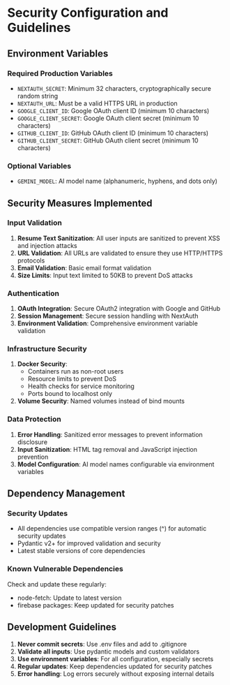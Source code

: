 # Security Configuration and Guidelines

## Environment Variables

### Required Production Variables
- `NEXTAUTH_SECRET`: Minimum 32 characters, cryptographically secure random string
- `NEXTAUTH_URL`: Must be a valid HTTPS URL in production
- `GOOGLE_CLIENT_ID`: Google OAuth client ID (minimum 10 characters)
- `GOOGLE_CLIENT_SECRET`: Google OAuth client secret (minimum 10 characters)
- `GITHUB_CLIENT_ID`: GitHub OAuth client ID (minimum 10 characters)
- `GITHUB_CLIENT_SECRET`: GitHub OAuth client secret (minimum 10 characters)

### Optional Variables
- `GEMINI_MODEL`: AI model name (alphanumeric, hyphens, and dots only)

## Security Measures Implemented

### Input Validation
1. **Resume Text Sanitization**: All user inputs are sanitized to prevent XSS and injection attacks
2. **URL Validation**: All URLs are validated to ensure they use HTTP/HTTPS protocols
3. **Email Validation**: Basic email format validation
4. **Size Limits**: Input text limited to 50KB to prevent DoS attacks

### Authentication
1. **OAuth Integration**: Secure OAuth2 integration with Google and GitHub
2. **Session Management**: Secure session handling with NextAuth
3. **Environment Validation**: Comprehensive environment variable validation

### Infrastructure Security
1. **Docker Security**: 
   - Containers run as non-root users
   - Resource limits to prevent DoS
   - Health checks for service monitoring
   - Ports bound to localhost only
2. **Volume Security**: Named volumes instead of bind mounts

### Data Protection
1. **Error Handling**: Sanitized error messages to prevent information disclosure
2. **Input Sanitization**: HTML tag removal and JavaScript injection prevention
3. **Model Configuration**: AI model names configurable via environment variables

## Dependency Management

### Security Updates
- All dependencies use compatible version ranges (^) for automatic security updates
- Pydantic v2+ for improved validation and security
- Latest stable versions of core dependencies

### Known Vulnerable Dependencies
Check and update these regularly:
- node-fetch: Update to latest version
- firebase packages: Keep updated for security patches

## Development Guidelines

1. **Never commit secrets**: Use .env files and add to .gitignore
2. **Validate all inputs**: Use pydantic models and custom validators
3. **Use environment variables**: For all configuration, especially secrets
4. **Regular updates**: Keep dependencies updated for security patches
5. **Error handling**: Log errors securely without exposing internal details